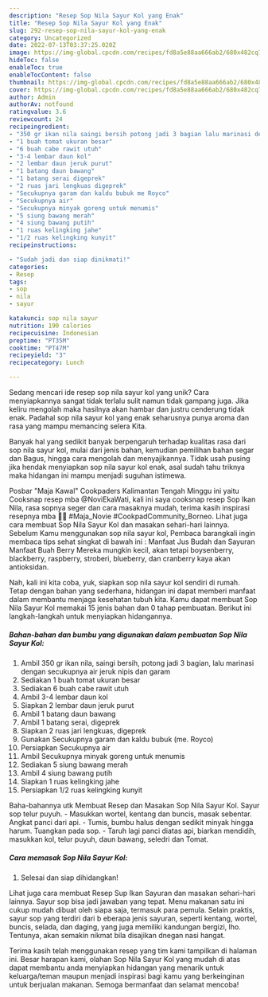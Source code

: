 ```yaml
---
description: "Resep Sop Nila Sayur Kol yang Enak"
title: "Resep Sop Nila Sayur Kol yang Enak"
slug: 292-resep-sop-nila-sayur-kol-yang-enak
category: Uncategorized
date: 2022-07-13T03:37:25.020Z
image: https://img-global.cpcdn.com/recipes/fd8a5e88aa666ab2/680x482cq70/sop-nila-sayur-kol-foto-resep-utama.jpg
hideToc: false
enableToc: true
enableTocContent: false
thumbnail: https://img-global.cpcdn.com/recipes/fd8a5e88aa666ab2/680x482cq70/sop-nila-sayur-kol-foto-resep-utama.jpg
cover: https://img-global.cpcdn.com/recipes/fd8a5e88aa666ab2/680x482cq70/sop-nila-sayur-kol-foto-resep-utama.jpg
author: Admin
authorAv: notfound
ratingvalue: 3.6
reviewcount: 24
recipeingredient:
- "350 gr ikan nila saingi bersih potong jadi 3 bagian lalu marinasi dengan secukupnya air jeruk nipis dan garam"
- "1 buah tomat ukuran besar"
- "6 buah cabe rawit utuh"
- "3-4 lembar daun kol"
- "2 lembar daun jeruk purut"
- "1 batang daun bawang"
- "1 batang serai digeprek"
- "2 ruas jari lengkuas digeprek"
- "Secukupnya garam dan kaldu bubuk me Royco"
- "Secukupnya air"
- "Secukupnya minyak goreng untuk menumis"
- "5 siung bawang merah"
- "4 siung bawang putih"
- "1 ruas kelingking jahe"
- "1/2 ruas kelingking kunyit"
recipeinstructions:

- "Sudah jadi dan siap dinikmati!"
categories:
- Resep
tags:
- sop
- nila
- sayur

katakunci: sop nila sayur 
nutrition: 190 calories
recipecuisine: Indonesian
preptime: "PT35M"
cooktime: "PT47M"
recipeyield: "3"
recipecategory: Lunch

---
```





Sedang mencari ide resep sop nila sayur kol yang unik? Cara menyiapkannya sangat tidak terlalu sulit namun tidak gampang juga. Jika keliru mengolah maka hasilnya akan hambar dan justru cenderung tidak enak. Padahal sop nila sayur kol yang enak seharusnya punya aroma dan rasa yang mampu memancing selera Kita.





Banyak hal yang sedikit banyak berpengaruh terhadap kualitas rasa dari sop nila sayur kol, mulai dari jenis bahan, kemudian pemilihan bahan segar dan Bagus, hingga cara mengolah dan menyajikannya. Tidak usah pusing jika hendak menyiapkan sop nila sayur kol enak,      asal sudah tahu triknya maka hidangan ini mampu menjadi suguhan istimewa.














Posbar &#34;Maja Kawal&#34; Cookpaders Kalimantan Tengah Minggu ini yaitu Cooksnap resep mba @NoviEkaWati, kali ini saya cooksnap resep Sop Ikan Nila, rasa sopnya seger dan cara masaknya mudah, terima kasih inspirasi resepnya mba 🤗😘 #Maja_Novie #CookpadCommunity_Borneo. Lihat juga cara membuat Sop Nila Sayur Kol dan masakan sehari-hari lainnya. Sebelum Kamu menggunakan sop nila sayur kol, Pembaca barangkali ingin membaca tips sehat singkat di bawah ini : Manfaat Jus Budah dan Sayuran Manfaat Buah Berry Mereka mungkin kecil, akan tetapi boysenberry, blackberry, raspberry, stroberi, blueberry, dan cranberry kaya akan antioksidan.






Nah, kali ini kita coba, yuk, siapkan sop nila sayur kol sendiri di rumah. Tetap dengan bahan yang sederhana, hidangan ini dapat memberi manfaat dalam membantu menjaga kesehatan tubuh kita. Kamu dapat membuat Sop Nila Sayur Kol memakai 15 jenis bahan dan 0 tahap pembuatan. Berikut ini langkah-langkah untuk menyiapkan hidangannya.

<!--inarticleads1-->

##### Bahan-bahan dan bumbu yang digunakan dalam pembuatan Sop Nila Sayur Kol:

1. Ambil 350 gr ikan nila, saingi bersih, potong jadi 3 bagian, lalu marinasi dengan secukupnya air jeruk nipis dan garam
1. Sediakan 1 buah tomat ukuran besar
1. Sediakan 6 buah cabe rawit utuh
1. Ambil 3-4 lembar daun kol
1. Siapkan 2 lembar daun jeruk purut
1. Ambil 1 batang daun bawang
1. Ambil 1 batang serai, digeprek
1. Siapkan 2 ruas jari lengkuas, digeprek
1. Gunakan Secukupnya garam dan kaldu bubuk (me. Royco)
1. Persiapkan Secukupnya air
1. Ambil Secukupnya minyak goreng untuk menumis
1. Sediakan 5 siung bawang merah
1. Ambil 4 siung bawang putih
1. Siapkan 1 ruas kelingking jahe
1. Persiapkan 1/2 ruas kelingking kunyit


Baha-bahannya utk Membuat Resep dan Masakan Sop Nila Sayur Kol. Sayur sop telur puyuh. - Masukkan wortel, kentang dan buncis, masak sebentar. Angkat panci dari api. - Tumis, bumbu halus dengan sedikit minyak hingga harum. Tuangkan pada sop. - Taruh lagi panci diatas api, biarkan mendidih, masukkan kol, telur puyuh, daun bawang, seledri dan Tomat. 

<!--inarticleads2-->

##### Cara memasak Sop Nila Sayur Kol:


1. Selesai dan siap dihidangkan!

Lihat juga cara membuat Resep Sup Ikan Sayuran dan masakan sehari-hari lainnya. Sayur sop bisa jadi jawaban yang tepat. Menu makanan satu ini cukup mudah dibuat oleh siapa saja, termasuk para pemula. Selain praktis, sayur sop yang terdiri dari b eberapa jenis sayuran, seperti kentang, wortel, buncis, selada, dan daging, yang juga memiliki kandungan bergizi, lho. Tentunya, akan semakin nikmat bila disajikan dnegan nasi hangat. 

Terima kasih telah menggunakan resep yang tim kami tampilkan di halaman ini. Besar harapan kami, olahan Sop Nila Sayur Kol yang mudah di atas dapat membantu anda menyiapkan hidangan yang menarik untuk keluarga/teman maupun menjadi inspirasi bagi kamu yang berkeinginan untuk berjualan makanan. Semoga bermanfaat dan selamat mencoba!

